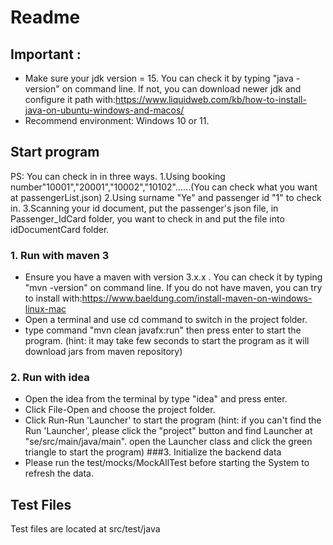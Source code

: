 # Readme
## Important : 
- Make sure your jdk version = 15. You can check it by typing "java -version" on command line. 
If not, you can download newer jdk and configure it path with:https://www.liquidweb.com/kb/how-to-install-java-on-ubuntu-windows-and-macos/
- Recommend environment: Windows 10 or 11.
## Start program
PS: You can check in in three ways.
1.Using booking number"10001","20001","10002","10102"......(You can check what you want at passengerList.json)
2.Using surname "Ye" and passenger id "1" to check in.
3.Scanning your id document, put the passenger's json file, in Passenger_IdCard folder, you want to check in and put the file into idDocumentCard folder.

### 1. Run with maven 3 
- Ensure you have a maven with version 3.x.x . You can check it by typing "mvn -version" on command line.
If you do not have maven, you can try to install with:https://www.baeldung.com/install-maven-on-windows-linux-mac
- Open a terminal and use cd command to switch in the project folder.
- type command "mvn clean javafx:run" then press enter to start the program. (hint: it may take few seconds to start the program as it will download jars from maven repository)

### 2. Run with idea
- Open the idea from the terminal by type "idea" and press enter.
- Click File-Open and choose the project folder.
- Click Run-Run 'Launcher' to start the program (hint: if you can't find the Run 'Launcher', please click the "project" button and find Launcher at "se/src/main/java/main". open the Launcher class and click the green triangle to start the program)
###3. Initialize the backend data
- Please run the test/mocks/MockAllTest before starting the System to refresh the data.
## Test Files
Test files are located at src/test/java
